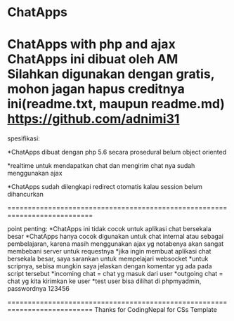 # ChatApps
ChatApps with php and ajax
ChatApps ini dibuat oleh AM
Silahkan digunakan dengan gratis, mohon jagan hapus creditnya ini(readme.txt, maupun readme.md)
https://github.com/adnimi31
===========================================================================

spesifikasi:

*ChatApps dibuat dengan php 5.6 secara prosedural belum object oriented

*realtime untuk mendapatkan chat dan mengirim chat nya sudah menggunakan ajax

*ChatApps sudah dilengkapi redirect otomatis kalau session belum dihancurkan

===========================================================================

point penting:
*ChatApps ini tidak cocok untuk aplikasi chat bersekala besar 
*ChatApps hanya cocok digunakan untuk chat internal atau sebagai pembelajaran, karena masih menggunakan ajax yg notabenya akan sangat membebani server untuk requestnya
*jika ingin membuat aplikasi chat bersekala besar, saya sarankan untuk mempelajari websocket 
*untuk scripnya, sebisa mungkin saya jelaskan dengan komentar yg ada pada script tersebut
*incoming chat = chat yg masuk dari user
*outgoing chat = chat yg kita kirimkan ke user
*test user bisa dilihat di phpmyadmin, passwordnya 123456

===========================================================================
Thanks for CodingNepal for CSs Template
